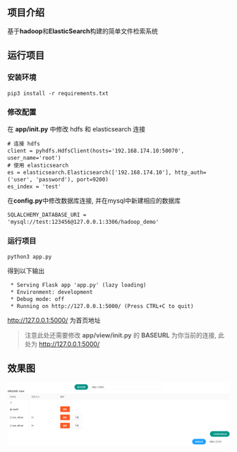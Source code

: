 ## 项目介绍
基于**hadoop**和**ElasticSearch**构建的简单文件检索系统

## 运行项目
### 安装环境
```angular2html
pip3 install -r requirements.txt
```

### 修改配置
在 **app/__init__.py** 中修改 hdfs 和 elasticsearch 连接
```angular2html
# 连接 hdfs
client = pyhdfs.HdfsClient(hosts='192.168.174.10:50070', user_name='root')
# 使用 elasticsearch
es = elasticsearch.Elasticsearch(['192.168.174.10'], http_auth=('user', 'password'), port=9200)
es_index = 'test'
```
在**config.py**中修改数据库连接, 并在mysql中新建相应的数据库
```angular2html
SQLALCHEMY_DATABASE_URI = 'mysql://test:123456@127.0.0.1:3306/hadoop_demo'
```

### 运行项目
```angular2html
python3 app.py
```
得到以下输出
```angular2html
 * Serving Flask app 'app.py' (lazy loading)
 * Environment: development
 * Debug mode: off
 * Running on http://127.0.0.1:5000/ (Press CTRL+C to quit)
```
http://127.0.0.1:5000/ 为首页地址
> 注意此处还需要修改 **app/view/__init__.py** 的 **BASEURL** 为你当前的连接, 此处为 http://127.0.0.1:5000/


## 效果图
![index](./images/index.png)